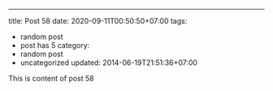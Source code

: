 ---
title: Post 58
date: 2020-09-11T00:50:50+07:00
tags:
  - random post
  - post has 5
category:
  - random post
  - uncategorized
updated: 2014-06-19T21:51:36+07:00

This is content of post 58